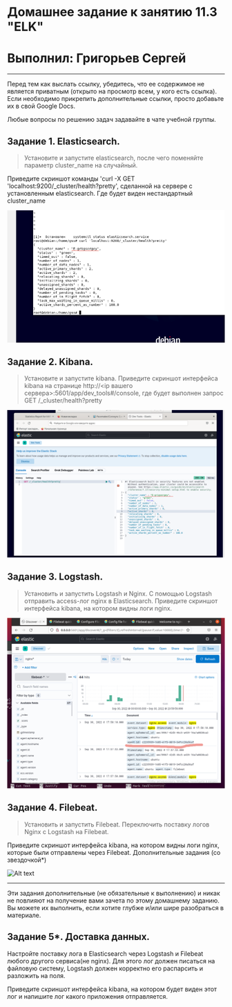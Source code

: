 # Домашнее задание к занятию 11.3 "ELK"
# Выполнил: Григорьев Сергей
____
 

Перед тем как выслать ссылку, убедитесь, что ее содержимое не является приватным (открыто на просмотр всем, у кого есть ссылка). Если необходимо прикрепить дополнительные ссылки, просто добавьте их в свой Google Docs.

Любые вопросы по решению задач задавайте в чате учебной группы.

## Задание 1. Elasticsearch.

> Установите и запустите elasticsearch, после чего поменяйте параметр cluster_name на случайный.

Приведите скриншот команды 'curl -X GET 'localhost:9200/_cluster/health?pretty', сделанной на сервере с установленным elasticsearch. Где будет виден нестандартный cluster_name

![Alt text](https://github.com/greeksergius/homework/blob/main/ELK/2022-09-29_13-01-31.png)

## Задание 2. Kibana.

> Установите и запустите kibana.
Приведите скриншот интерфейса kibana на странице http://<ip вашего сервера>:5601/app/dev_tools#/console, где будет выполнен запрос GET /_cluster/health?pretty

![Alt text](https://github.com/greeksergius/homework/blob/main/ELK/2022-09-29_13-45-50.png)

## Задание 3. Logstash.

> Установить и запустить Logstash и Nginx. С помощью Logstash отправить access-лог nginx в Elasticsearch.
Приведите скриншот интерфейса kibana, на котором видны логи nginx.

![Alt text](https://github.com/greeksergius/homework/blob/main/ELK/2022-10-01_10-27-34.png)


## Задание 4. Filebeat.

> Установить и запустить Filebeat. Переключить поставку логов Nginx с Logstash на Filebeat.

Приведите скриншот интерфейса kibana, на котором видны логи nginx, которые были отправлены через Filebeat.
Дополнительные задания (со звездочкой*)

![Alt text]()

------
Эти задания дополнительные (не обязательные к выполнению) и никак не повлияют на получение вами зачета по этому домашнему заданию. Вы можете их выполнить, если хотите глубже и/или шире разобраться в материале.

## Задание 5*. Доставка данных.

Настройте поставку лога в Elasticsearch через Logstash и Filebeat любого другого сервиса(не nginx). Для этого лог должен писаться на файловую систему, Logstash должен корректно его распарсить и разложить на поля.

Приведите скриншот интерфейса kibana, на котором будет виден этот лог и напишите лог какого приложения отправляется.
